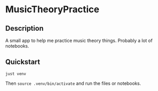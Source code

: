 # MusicTheoryPractice

## Description

A small app to help me practice music theory things.  Probably a lot of notebooks.

## Quickstart

```shell
just venv
```

Then `source .venv/bin/activate` and run the files or notebooks.
